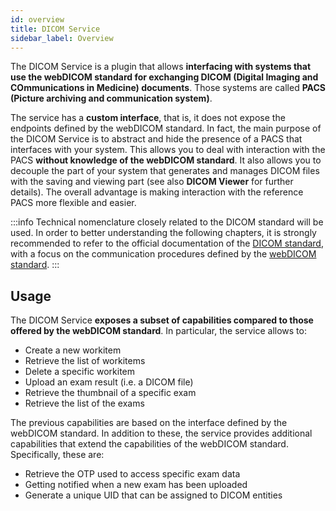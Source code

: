 ```yaml
---
id: overview
title: DICOM Service
sidebar_label: Overview
---
```




The DICOM Service is a plugin that allows **interfacing with systems that use the webDICOM standard for exchanging DICOM (Digital Imaging and COmmunications in Medicine) documents**. Those systems are called **PACS (Picture archiving and communication system)**.

The service has a **custom interface**, that is, it does not expose the endpoints defined by the webDICOM standard. In fact, the main purpose of the DICOM Service is to abstract and hide the presence of a PACS that interfaces with your system. This allows you to deal with interaction with the PACS **without knowledge of the webDICOM standard**. It also allows you to decouple the part of your system that generates and manages DICOM files with the saving and viewing part (see also **DICOM Viewer** for further details). The overall advantage is making interaction with the reference PACS more flexible and easier.

:::info
Technical nomenclature closely related to the DICOM standard will be used. In order to better understanding the following chapters, it is strongly recommended to refer to the official documentation of the [DICOM standard](https://www.dicomstandard.org/), with a focus on the communication procedures defined by the [webDICOM standard](https://www.dicomstandard.org/using/dicomweb).
:::

## Usage
The DICOM Service **exposes a subset of capabilities compared to those offered by the webDICOM standard**. In particular, the service allows to:
* Create a new workitem
* Retrieve the list of workitems
* Delete a specific workitem
* Upload an exam result (i.e. a DICOM file)
* Retrieve the thumbnail of a specific exam
* Retrieve the list of the exams

The previous capabilities are based on the interface defined by the webDICOM standard. In addition to these, the service provides additional capabilities that extend the capabilities of the webDICOM standard. Specifically, these are:
* Retrieve the OTP used to access specific exam data
* Getting notified when a new exam has been uploaded
* Generate a unique UID that can be assigned to DICOM entities
